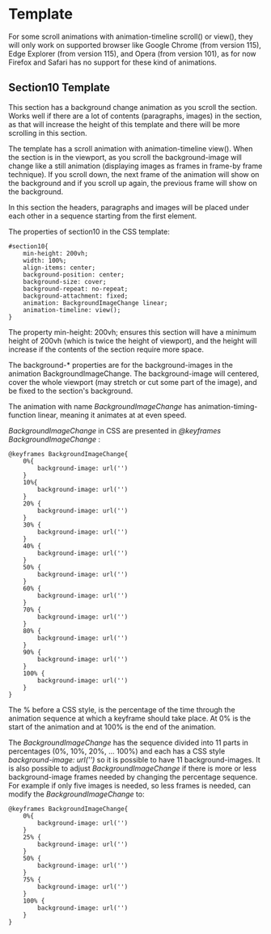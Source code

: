 # Template
For some scroll animations with animation-timeline scroll() or view(), they will only work on supported browser like Google Chrome (from version 115), Edge Explorer (from version 115), and Opera (from version 101), as for now Firefox and Safari has no support for these kind of animations. 



## Section10 Template
This section has a background change animation as you scroll the section. Works well if there are a lot of contents (paragraphs, images) in the section, as that will increase the height of this template and there will be more scrolling in this section. 

The template has a scroll animation with animation-timeline view(). When the section is in the viewport, as you scroll the background-image will change like a still animation (displaying images as frames in frame-by frame technique). If you scroll down, the next frame of the animation will show on the background and if you scroll up again, the previous frame will show on the background. 

In this section the headers, paragraphs and images will be placed under each other in a sequence starting from the first element. 

The properties of section10 in the CSS template: 


```
#section10{
    min-height: 200vh;
    width: 100%;
    align-items: center;
    background-position: center;
    background-size: cover;
    background-repeat: no-repeat;
    background-attachment: fixed;
    animation: BackgroundImageChange linear;
    animation-timeline: view();
}

```

The property min-height: 200vh; ensures this section will have a minimum height of 200vh (which is twice the height of viewport), and the height will increase if the contents of the section require more space. 

The background-* properties are for the background-images in the animation BackgroundImageChange. The background-image will centered, cover the whole viewport (may stretch or cut some part of the image), and be fixed to the section's background. 

The animation with name *BackgroundImageChange* has animation-timing-function linear, meaning it animates at at even speed. 


*BackgroundImageChange* in CSS are presented in *@keyframes BackgroundImageChange* :

```
@keyframes BackgroundImageChange{
    0%{
        background-image: url('')
    }
    10%{
        background-image: url('')
    }
    20% {
        background-image: url('')
    }
    30% {
        background-image: url('')
    }
    40% {
        background-image: url('')
    }
    50% {
        background-image: url('')
    }
    60% {
        background-image: url('')
    }
    70% {
        background-image: url('')
    }
    80% {
        background-image: url('')
    }
    90% {
        background-image: url('')
    }
    100% {
        background-image: url('')
    }
}
```

The % before a CSS style, is the percentage of the time through the animation sequence at which a keyframe should take place. At 0% is the start of the animation and at 100% is the end of the animation. 

The *BackgroundImageChange* has the sequence divided into 11 parts in percentages (0%, 10%, 20%, ... 100%) and each has a CSS style *background-image: url('')* so it is possible to have 11 background-images. It is also possible to adjust *BackgroundImageChange* if there is more or less background-image frames needed by changing the percentage sequence. For example if only five images is needed, so less frames is needed,  can modify the *BackgroundImageChange* to:

```
@keyframes BackgroundImageChange{
    0%{
        background-image: url('')
    }
    25% {
        background-image: url('')
    }
    50% {
        background-image: url('')
    }
    75% {
        background-image: url('')
    }
    100% {
        background-image: url('')
    }
}
```













